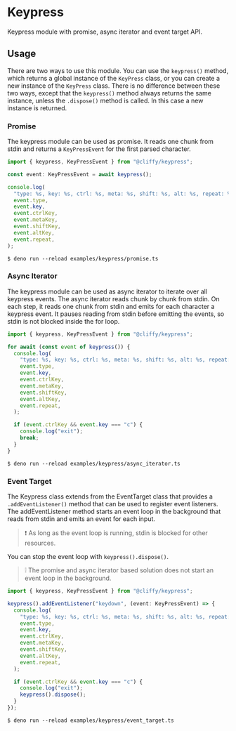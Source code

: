 # Keypress

Keypress module with promise, async iterator and event target API.

## Usage

There are two ways to use this module. You can use the `keypress()` method,
which returns a global instance of the `KeyPress` class, or you can create a new
instance of the `KeyPress` class. There is no difference between these two ways,
except that the `keypress()` method always returns the same instance, unless the
`.dispose()` method is called. In this case a new instance is returned.

### Promise

The keypress module can be used as promise. It reads one chunk from stdin and
returns a `KeyPressEvent` for the first parsed character.

```typescript
import { keypress, KeyPressEvent } from "@cliffy/keypress";

const event: KeyPressEvent = await keypress();

console.log(
  "type: %s, key: %s, ctrl: %s, meta: %s, shift: %s, alt: %s, repeat: %s",
  event.type,
  event.key,
  event.ctrlKey,
  event.metaKey,
  event.shiftKey,
  event.altKey,
  event.repeat,
);
```

```console
$ deno run --reload examples/keypress/promise.ts
```

### Async Iterator

The keypress module can be used as async iterator to iterate over all keypress
events. The async iterator reads chunk by chunk from stdin. On each step, it
reads one chunk from stdin and emits for each character a keypress event. It
pauses reading from stdin before emitting the events, so stdin is not blocked
inside the for loop.

```typescript
import { keypress, KeyPressEvent } from "@cliffy/keypress";

for await (const event of keypress()) {
  console.log(
    "type: %s, key: %s, ctrl: %s, meta: %s, shift: %s, alt: %s, repeat: %s",
    event.type,
    event.key,
    event.ctrlKey,
    event.metaKey,
    event.shiftKey,
    event.altKey,
    event.repeat,
  );

  if (event.ctrlKey && event.key === "c") {
    console.log("exit");
    break;
  }
}
```

```console
$ deno run --reload examples/keypress/async_iterator.ts
```

### Event Target

The Keypress class extends from the EventTarget class that provides a
`.addEventListener()` method that can be used to register event listeners. The
addEventListener method starts an event loop in the background that reads from
stdin and emits an event for each input.

> ❗ As long as the event loop is running, stdin is blocked for other resources.

You can stop the event loop with `keypress().dispose()`.

> ❕ The promise and async iterator based solution does not start an event loop
> in the background.

```typescript
import { keypress, KeyPressEvent } from "@cliffy/keypress";

keypress().addEventListener("keydown", (event: KeyPressEvent) => {
  console.log(
    "type: %s, key: %s, ctrl: %s, meta: %s, shift: %s, alt: %s, repeat: %s",
    event.type,
    event.key,
    event.ctrlKey,
    event.metaKey,
    event.shiftKey,
    event.altKey,
    event.repeat,
  );

  if (event.ctrlKey && event.key === "c") {
    console.log("exit");
    keypress().dispose();
  }
});
```

```console
$ deno run --reload examples/keypress/event_target.ts
```
